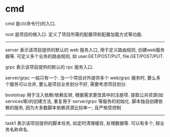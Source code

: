 # cmd
cmd 是cli(命令行)的入口.

root 是项目的根入口. 定义了项目所需的配置项和配置加载方式等功能. 

---
server 表示该项目提供的默认的 web 服务入口, 用于定义路由规则, 创建web服务器等.
可定义多个业务的路由规则, 如 user.GET/POST/PUT, file.GET/POST/PUT.

grpc 表示该项目提供的默认的 rpc 服务入口.

server/grpc 一般只有一个. 当一个项目对外提供多个 web/grpc 服务时, 要么多个服务可以合并, 
要么是项目业务划分不好, 需要考虑项目划分.

bootstrap 用于注入依赖/依赖反转, 根据需求更改其中的注册项.
提取公共资源(如services等)的创建方法, 重复用于 server/grpc 等服务的初始化.
脚本独自创建依赖的服务, 因为大多数脚本依赖资源比较单一, 且严格受控制

---
task1 表示该项目提供的脚本任务, 如定时清理缓存, 处理数据等.
可以有多个, 按业务名称命名.

